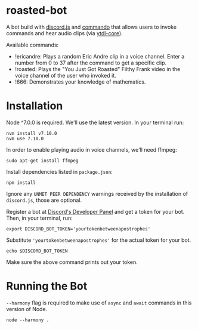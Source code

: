 # roasted-bot
A bot build with [discord.js](https://discord.js.org/#/) and [commando](https://www.npmjs.com/package/discord.js-commando) that allows users to invoke commands and hear audio clips (via [ytdl-core](https://github.com/fent/node-ytdl-core)).

Available commands:

* !ericandre: Plays a random Eric Andre clip in a voice channel. Enter a number from 0 to 37 after the command to get a specific clip.
* !roasted: Plays the "You Just Got Roasted" Filthy Frank video in the voice channel of the user who invoked it.
* !666: Demonstrates your knowledge of mathematics.


# Installation

Node ^7.0.0 is required. We'll use the latest version. In your terminal run:

```
nvm install v7.10.0
nvm use 7.10.0
```

In order to enable playing audio in voice channels, we'll need ffmpeg:

```
sudo apt-get install ffmpeg
```

Install dependencies listed in `package.json`:

```
npm install
```
Ignore any `UNMET PEER DEPENDENCY` warnings received by the installation of `discord.js`, those are optional.

Register a bot at [Discord's Developer Panel](https://discordapp.com/developers/applications/me) and get a token for your bot.
Then, in your terminal, run:

```
export DISCORD_BOT_TOKEN='yourtokenbetweenapostrophes'
```

Substitute `'yourtokenbetweenapostrophes'` for the actual token for your bot.

```
echo $DISCORD_BOT_TOKEN
```

Make sure the above command prints out your token.

# Running the Bot

`--harmony` flag is required to make use of `async` and `await` commands in this version of Node.

```
node --harmony .
```


